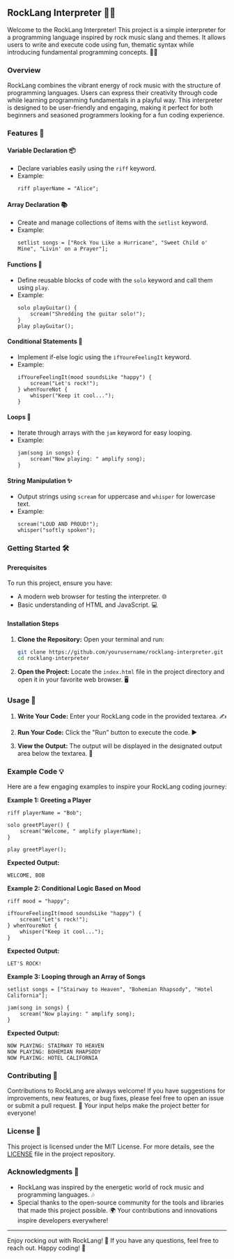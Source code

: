 ## RockLang Interpreter 🤘🎸

Welcome to the RockLang Interpreter! This project is a simple interpreter for a programming language inspired by rock music slang and themes. It allows users to write and execute code using fun, thematic syntax while introducing fundamental programming concepts. 🎤🎶

### Overview

RockLang combines the vibrant energy of rock music with the structure of programming languages. Users can express their creativity through code while learning programming fundamentals in a playful way. This interpreter is designed to be user-friendly and engaging, making it perfect for both beginners and seasoned programmers looking for a fun coding experience. 

### Features 🚀

#### Variable Declaration 📦
- Declare variables easily using the `riff` keyword.
- Example:
  ```rocklang
  riff playerName = "Alice";
  ```

#### Array Declaration 📚
- Create and manage collections of items with the `setlist` keyword.
- Example:
  ```rocklang
  setlist songs = ["Rock You Like a Hurricane", "Sweet Child o' Mine", "Livin' on a Prayer"];
  ```

#### Functions 🎸
- Define reusable blocks of code with the `solo` keyword and call them using `play`.
- Example:
  ```rocklang
  solo playGuitar() {
      scream("Shredding the guitar solo!");
  }
  play playGuitar();
  ```

#### Conditional Statements 🔄
- Implement if-else logic using the `ifYoureFeelingIt` keyword.
- Example:
  ```rocklang
  ifYoureFeelingIt(mood soundsLike "happy") {
      scream("Let's rock!");
  } whenYoureNot {
      whisper("Keep it cool...");
  }
  ```

#### Loops 🔁
- Iterate through arrays with the `jam` keyword for easy looping.
- Example:
  ```rocklang
  jam(song in songs) {
      scream("Now playing: " amplify song);
  }
  ```

#### String Manipulation ✨
- Output strings using `scream` for uppercase and `whisper` for lowercase text.
- Example:
  ```rocklang
  scream("LOUD AND PROUD!");
  whisper("softly spoken");
  ```

### Getting Started 🛠️

#### Prerequisites
To run this project, ensure you have:
- A modern web browser for testing the interpreter. 🌐
- Basic understanding of HTML and JavaScript. 💻

#### Installation Steps
1. **Clone the Repository:**
   Open your terminal and run:
   ```bash
   git clone https://github.com/yourusername/rocklang-interpreter.git
   cd rocklang-interpreter
   ```

2. **Open the Project:**
   Locate the `index.html` file in the project directory and open it in your favorite web browser. 🖥️

### Usage 🎉

1. **Write Your Code:**
   Enter your RockLang code in the provided textarea. ✍️
   
2. **Run Your Code:**
   Click the "Run" button to execute the code. ▶️

3. **View the Output:**
   The output will be displayed in the designated output area below the textarea. 📜

### Example Code 💡

Here are a few engaging examples to inspire your RockLang coding journey:

**Example 1: Greeting a Player**
```rocklang
riff playerName = "Bob";

solo greetPlayer() {
    scream("Welcome, " amplify playerName);
}

play greetPlayer();
```

**Expected Output:**
```
WELCOME, BOB
```

**Example 2: Conditional Logic Based on Mood**
```rocklang
riff mood = "happy";

ifYoureFeelingIt(mood soundsLike "happy") {
    scream("Let's rock!");
} whenYoureNot {
    whisper("Keep it cool...");
}
```

**Expected Output:**
```
LET'S ROCK!
```

**Example 3: Looping through an Array of Songs**
```rocklang
setlist songs = ["Stairway to Heaven", "Bohemian Rhapsody", "Hotel California"];

jam(song in songs) {
    scream("Now playing: " amplify song);
}
```

**Expected Output:**
```
NOW PLAYING: STAIRWAY TO HEAVEN
NOW PLAYING: BOHEMIAN RHAPSODY
NOW PLAYING: HOTEL CALIFORNIA
```

### Contributing 🤝

Contributions to RockLang are always welcome! If you have suggestions for improvements, new features, or bug fixes, please feel free to open an issue or submit a pull request. 💬 Your input helps make the project better for everyone!

### License 📜

This project is licensed under the MIT License. For more details, see the [LICENSE](LICENSE) file in the project repository.

### Acknowledgments 🙌

- RockLang was inspired by the energetic world of rock music and programming languages. 🎶
- Special thanks to the open-source community for the tools and libraries that made this project possible. 🌍 Your contributions and innovations inspire developers everywhere!

---

Enjoy rocking out with RockLang! 🤘 If you have any questions, feel free to reach out. Happy coding! 🎉
